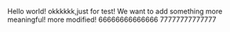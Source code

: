 Hello world!
okkkkkk,just for test!
We want to add something more meaningful!
more modified!
66666666666666
77777777777777

